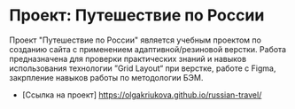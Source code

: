 # Проект: Путешествие по России

Проект "Путешествие по России" является учебным проектом по созданию сайта с применением адаптивной/резиновой верстки. Работа предназначена для проверки практических знаний и навыков использования технологии ”Grid Layout“ при верстке, работе с Figma, закрпление навыков работы по методологии БЭМ.

- [Ссылка на проект] https://olgakriukova.github.io/russian-travel/
